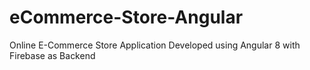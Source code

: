 # eCommerce-Store-Angular
Online E-Commerce Store Application Developed using Angular 8 with Firebase as Backend
